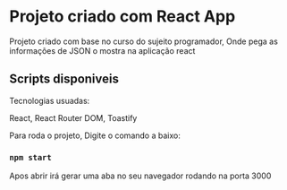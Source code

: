 # Projeto criado com React App

Projeto criado com base no curso do sujeito programador, Onde pega as informações de JSON o mostra na aplicação react

## Scripts disponiveis 

Tecnologias usuadas:

 React, React Router DOM, Toastify 

Para roda o projeto, Digite o comando a baixo:

### `npm start`

Apos abrir irá gerar uma aba no seu navegador rodando na porta 3000
